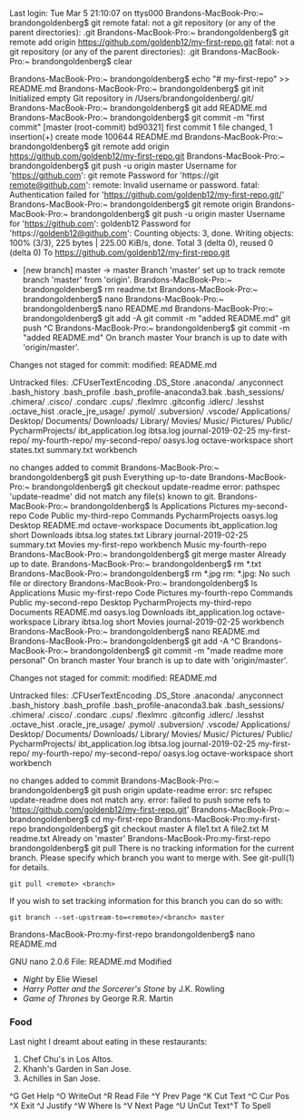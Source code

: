 Last login: Tue Mar  5 21:10:07 on ttys000
Brandons-MacBook-Pro:~ brandongoldenberg$ git remote
fatal: not a git repository (or any of the parent directories): .git
Brandons-MacBook-Pro:~ brandongoldenberg$ git remote add origin https://github.com/goldenb12/my-first-repo.git
fatal: not a git repository (or any of the parent directories): .git
Brandons-MacBook-Pro:~ brandongoldenberg$ clear

















Brandons-MacBook-Pro:~ brandongoldenberg$ echo "# my-first-repo" >> README.md
Brandons-MacBook-Pro:~ brandongoldenberg$ git init
Initialized empty Git repository in /Users/brandongoldenberg/.git/
Brandons-MacBook-Pro:~ brandongoldenberg$ git add README.md
Brandons-MacBook-Pro:~ brandongoldenberg$ git commit -m "first commit"
[master (root-commit) bd90321] first commit
 1 file changed, 1 insertion(+)
 create mode 100644 README.md
Brandons-MacBook-Pro:~ brandongoldenberg$ git remote add origin https://github.com/goldenb12/my-first-repo.git
Brandons-MacBook-Pro:~ brandongoldenberg$ git push -u origin master
Username for 'https://github.com': git remote
Password for 'https://git remote@github.com': 
remote: Invalid username or password.
fatal: Authentication failed for 'https://github.com/goldenb12/my-first-repo.git/'
Brandons-MacBook-Pro:~ brandongoldenberg$ git remote
origin
Brandons-MacBook-Pro:~ brandongoldenberg$ git push -u origin master
Username for 'https://github.com': goldenb12
Password for 'https://goldenb12@github.com': 
Counting objects: 3, done.
Writing objects: 100% (3/3), 225 bytes | 225.00 KiB/s, done.
Total 3 (delta 0), reused 0 (delta 0)
To https://github.com/goldenb12/my-first-repo.git
 * [new branch]      master -> master
Branch 'master' set up to track remote branch 'master' from 'origin'.
Brandons-MacBook-Pro:~ brandongoldenberg$ rm readme.txt
Brandons-MacBook-Pro:~ brandongoldenberg$ nano
Brandons-MacBook-Pro:~ brandongoldenberg$ nano README.md
Brandons-MacBook-Pro:~ brandongoldenberg$ git add -A
git commit -m "added README.md"
git push
^C
Brandons-MacBook-Pro:~ brandongoldenberg$ git commit -m "added README.md"
On branch master
Your branch is up to date with 'origin/master'.

Changes not staged for commit:
	modified:   README.md

Untracked files:
	.CFUserTextEncoding
	.DS_Store
	.anaconda/
	.anyconnect
	.bash_history
	.bash_profile
	.bash_profile-anaconda3.bak
	.bash_sessions/
	.chimera/
	.cisco/
	.condarc
	.cups/
	.flexlmrc
	.gitconfig
	.idlerc/
	.lesshst
	.octave_hist
	.oracle_jre_usage/
	.pymol/
	.subversion/
	.vscode/
	Applications/
	Desktop/
	Documents/
	Downloads/
	Library/
	Movies/
	Music/
	Pictures/
	Public/
	PycharmProjects/
	ibt_application.log
	ibtsa.log
	journal-2019-02-25
	my-first-repo/
	my-fourth-repo/
	my-second-repo/
	oasys.log
	octave-workspace
	short
	states.txt
	summary.txt
	workbench

no changes added to commit
Brandons-MacBook-Pro:~ brandongoldenberg$ git push
Everything up-to-date
Brandons-MacBook-Pro:~ brandongoldenberg$ git checkout update-readme
error: pathspec 'update-readme' did not match any file(s) known to git.
Brandons-MacBook-Pro:~ brandongoldenberg$ ls
Applications		Pictures		my-second-repo
Code			Public			my-third-repo
Commands		PycharmProjects		oasys.log
Desktop			README.md		octave-workspace
Documents		ibt_application.log	short
Downloads		ibtsa.log		states.txt
Library			journal-2019-02-25	summary.txt
Movies			my-first-repo		workbench
Music			my-fourth-repo
Brandons-MacBook-Pro:~ brandongoldenberg$ git merge master
Already up to date.
Brandons-MacBook-Pro:~ brandongoldenberg$ rm *.txt
Brandons-MacBook-Pro:~ brandongoldenberg$ rm *.jpg
rm: *.jpg: No such file or directory
Brandons-MacBook-Pro:~ brandongoldenberg$ ls
Applications		Music			my-first-repo
Code			Pictures		my-fourth-repo
Commands		Public			my-second-repo
Desktop			PycharmProjects		my-third-repo
Documents		README.md		oasys.log
Downloads		ibt_application.log	octave-workspace
Library			ibtsa.log		short
Movies			journal-2019-02-25	workbench
Brandons-MacBook-Pro:~ brandongoldenberg$ nano README.md
Brandons-MacBook-Pro:~ brandongoldenberg$ git add -A
^C
Brandons-MacBook-Pro:~ brandongoldenberg$ git commit -m "made readme more personal"
On branch master
Your branch is up to date with 'origin/master'.

Changes not staged for commit:
	modified:   README.md

Untracked files:
	.CFUserTextEncoding
	.DS_Store
	.anaconda/
	.anyconnect
	.bash_history
	.bash_profile
	.bash_profile-anaconda3.bak
	.bash_sessions/
	.chimera/
	.cisco/
	.condarc
	.cups/
	.flexlmrc
	.gitconfig
	.idlerc/
	.lesshst
	.octave_hist
	.oracle_jre_usage/
	.pymol/
	.subversion/
	.vscode/
	Applications/
	Desktop/
	Documents/
	Downloads/
	Library/
	Movies/
	Music/
	Pictures/
	Public/
	PycharmProjects/
	ibt_application.log
	ibtsa.log
	journal-2019-02-25
	my-first-repo/
	my-fourth-repo/
	my-second-repo/
	oasys.log
	octave-workspace
	short
	workbench

no changes added to commit
Brandons-MacBook-Pro:~ brandongoldenberg$ git push origin update-readme
error: src refspec update-readme does not match any.
error: failed to push some refs to 'https://github.com/goldenb12/my-first-repo.git'
Brandons-MacBook-Pro:~ brandongoldenberg$ cd my-first-repo
Brandons-MacBook-Pro:my-first-repo brandongoldenberg$ git checkout master
A	file1.txt
A	file2.txt
M	readme.txt
Already on 'master'
Brandons-MacBook-Pro:my-first-repo brandongoldenberg$ git pull
There is no tracking information for the current branch.
Please specify which branch you want to merge with.
See git-pull(1) for details.

    git pull <remote> <branch>

If you wish to set tracking information for this branch you can do so with:

    git branch --set-upstream-to=<remote>/<branch> master

Brandons-MacBook-Pro:my-first-repo brandongoldenberg$ nano README.md

  GNU nano 2.0.6              File: README.md                         Modified  

- *Night* by Elie Wiesel
- *Harry Potter and the Sorcerer's Stone* by J.K. Rowling
- *Game of Thrones* by George R.R. Martin

### Food

Last night I dreamt about eating in these restaurants:

1. Chef Chu's in Los Altos.
2. Khanh's Garden in San Jose.
3. Achilles in San Jose.









^G Get Help  ^O WriteOut  ^R Read File ^Y Prev Page ^K Cut Text  ^C Cur Pos
^X Exit      ^J Justify   ^W Where Is  ^V Next Page ^U UnCut Text^T To Spell

